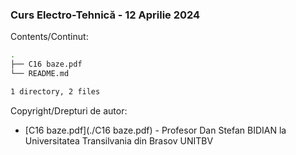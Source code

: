 ### Curs Electro-Tehnică - 12 Aprilie 2024

Contents/Continut: 

```sh
.
├── C16 baze.pdf
└── README.md

1 directory, 2 files
```

Copyright/Drepturi de autor:
* [C16 baze.pdf](./C16 baze.pdf) - Profesor Dan Stefan BIDIAN la Universitatea Transilvania din Brasov UNITBV
